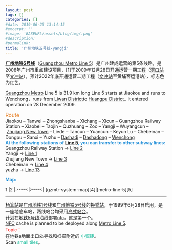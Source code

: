 ```yaml
---
layout: post
tags: []
categories: []
#date: 2019-06-25 13:14:15
#excerpt: ''
#image: 'BASEURL/assets/blog/img/.png'
#description:
#permalink:
title: '广州地铁五号线-yangji'
---
```


**[广州地铁5号线][6]**（[Guangzhou Metro Line 5][5]）是广州建成运营的第5条线路，是2008年广州市重点建设项目，[1]于2009年12月28日开通运营一期工程（[滘口站][yaokou]至[文冲站][wenchong]），预计2022年底开通运营二期工程（[文冲站][wenchong]至黄埔客运港站），标志色为红色。
<p><a href="http://www.guangzhoutravelguide.com/guangzhou-metro">Guangzhou Metro</a>&nbsp;Line 5 is 31.9 km long Line 5 starts at Jiaokou and runs to Wenchong，runs from&nbsp;<a href="http://www.guangzhoutravelguide.com/about_guangzhou/liwan-district.html">Liwan District</a>to&nbsp;<a href="http://www.guangzhoutravelguide.com/about_guangzhou/huangpu-district.html">Huangpu District</a>.. It entered operation on 28 December 2009.</p>

<span style="color:#e67e22"><span style="font-size:16px">Route</span></span><br />
Jiaokou &ndash; Tanwei &ndash; Zhongshanba &ndash; Xichang &ndash; Xicun &ndash; Guangzhou Railway Station &ndash; Xiaobei &ndash; Taojin &ndash; Quzhuang &ndash; Zoo &ndash; Yangji &ndash; Wuyangcun &ndash;&nbsp;<a href="http://www.guangzhoutravelguide.com/about_guangzhou/zhujiang-new-town.html">Zhujiang New Town</a>&nbsp;&ndash; Liede &ndash; Tancun &ndash; Yuancun &ndash; Keyun Lu &ndash; Chebeinan &ndash; Dongpu &ndash; Sanxi &ndash; Yuzhu &ndash; [Dashadi][dsd1] &ndash; [Dashadong][dsd] &ndash; [Wenchong][wcsc]<br />
<span style="color:#3498db"><strong>At the following stations of [Line 5][5], you can transfer to other subway lines:</strong></span><br />
Guangzhou Railway Station &rarr; [Line 2][l2]<br />
Yangji &rarr; [Line 1][l1]<br />
Zhujiang New Town &rarr; [Line 3][l3]<br />
Chebeinan &rarr; [Line 4][l4]<br />
yuzhu &rarr; [Line 13][l13]

<p><strong><span style="color:#3498db"><span style="font-size:14px">Map:</span></span></strong></p>
<style>th{display:none;}</style>
<style>td{width:50%};</style>
1 |2
|:-----:|:-----:|
[gzmtr-system-map][4]|[metro-line-5][5]


----
[杨箕站][yangji]是[广州地铁1号线][baike1]和[广州地铁5号线][6]的[换乘站][hcz]，于1999年6月28日启用，是一座地底车站，两线站台均采用[岛式站台][dszt]。   
计划在[地铁5号线][6]沿线部署[nfc][nfc]，这是第一个。   
[NFC][nfc-en] cache is planned to be deployed along [Metro Line 5][5].   
<font color="red">Topic：</font>   
在地铁a地面出口处寻找和扫描附近的
<font color="#1abc9c">小瓷砖</font>。  
Scan <font color="#1abc9c">small tiles</font>。

[4]:https://ipt.kopisee.com/canton/en/gzmtr-system-map
[5]:https://ipt.kopisee.com/canton/en/metro/line/5
[6]:https://www.baidu.com/sf_bk/item/%E5%B9%BF%E5%B7%9E%E5%9C%B0%E9%93%815%E5%8F%B7%E7%BA%BF/6786593
[baike1]:https://www.baidu.com/sf_bk/item/%E5%B9%BF%E5%B7%9E%E5%9C%B0%E9%93%811%E5%8F%B7%E7%BA%BF/5185293
[yaokou]:https://www.baidu.com/sf_bk/item/%E6%BB%98%E5%8F%A3%E7%AB%99/6244431
[wenchong]:https://www.baidu.com/sf_bk/item/%E6%96%87%E5%86%B2%E7%AB%99/6605053
[yangji]:https://www.baidu.com/sf_bk/item/%E6%9D%A8%E7%AE%95%E7%AB%99/6639056
[dszt]:https://gitee.com/he852100/111/raw/master/Img386470719.jpg
[hcz]:https://www.baidu.com/sf_bk/item/%E6%8D%A2%E4%B9%98%E7%AB%99/3717254
[nfc]:https://geocaching-he852100-111.netlify.com/ditie5/nfc.html
[nfc-en]:https://geocaching-he852100-111.netlify.com/ditie5/nfc-en.html
[l1]:https://ipt.kopisee.com/canton/en/metro/line/1
[l2]:https://ipt.kopisee.com/canton/en/metro/line/2
[l3]:https://ipt.kopisee.com/canton/en/metro/line/3
[l4]:https://ipt.kopisee.com/canton/en/metro/line/4
[wcsc]:https://ipt.kopisee.com/canton/en/bus/stop/3552555L76G2
[dsd]:https://ipt.kopisee.com/canton/en/bus/stop/8215353OXZ29
[dsd1]:https://ipt.kopisee.com/canton/en/bus/stop/2137799KFBD0
[l13]:https://ipt.kopisee.com/canton/en/metro/line/13
